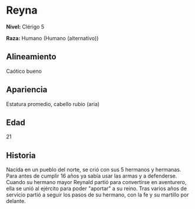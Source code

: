 # Reyna

**Nivel:** Clérigo 5

**Raza:** Humano (Humano (alternativo))

## Alineamiento
Caótico bueno

## Apariencia
Estatura promedio, cabello rubio (aria)

## Edad
21

## Historia
Nacida en un pueblo del norte, se crió con sus 5 hermanos y hermanas. Para antes de cumplir 16 años ya sabía usar las armas y a defenderse. Cuando su hermano mayor Reynald partió para convertirse en aventurero, ella se unió al ejército para poder "aportar" a su reino. Tras varios años de servicio partió a seguir los pasos de su hermano, con la fe y su martillo por delante.

